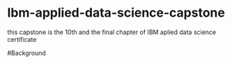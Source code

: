 # Ibm-applied-data-science-capstone
this  capstone is the 10th and the final chapter of IBM aplied data science certificate

#Background
